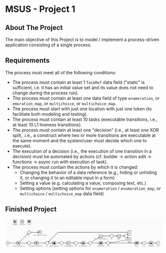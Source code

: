 # MSUS - Project 1

## About The Project
The main objective of this Project is to model / implement a process-driven application consisting of a single process. 

## Requirements
The process must meet all of the following conditions:
* The process must contain at least 1 `TaskRef` data field ("static" is sufficient, i.e. it has an initial value set and its value does not need to change during the process run).
* The process must contain at least one data field of type `enumeration`, or `emuration_map`, or `multichoice`, or `multichoice_map`.
* The process must start with just one location with just one token (to facilitate both modeling and testing).
* The process must contain at least 10 tasks (executable transitions, i.e., at least 10 L1 liveness transitions).
* The process must contain at least one "decision" (i.e., at least one XOR split, .i.e., a construct where two or more transitions are executable at the same moment and the system/user must decide which one to execute).
* The execution of a decision (i.e., the execution of one transition in a decision) must be automated by actions (cf. builder -> action edit -> functions -> async run with execution of task).
* The process must contain the actions by which it is changed:
    - Changing the behavior of a data reference (e.g., hiding or unhiding it, or changing it to an editable input in a form)
    - Setting a value (e.g. calculating a value, composing text, etc.)
    - Setting options (setting options for `enumeration` / `enumeration_map`, or `multichoice` / `multichoice_map` data field) 

## Finished Project
[![Project 1][project_1]](#)

<!-- MARKDOWN LINKS & IMAGES -->
[project_1]: https://raw.githubusercontent.com/Raychani1/raychani1.github.io/main/projects/petriflow/projects/documentation/I-MSUS_--_Project_1_-_AIS_University_Assignment_Ladislav_Rajcsanyi_97914_2.png